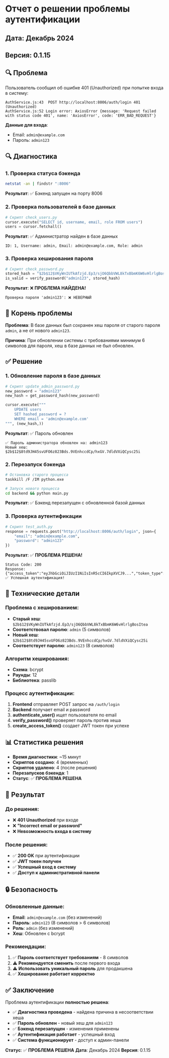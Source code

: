 # Отчет о решении проблемы аутентификации

## Дата: Декабрь 2024
## Версия: 0.1.15

## 🔍 Проблема

Пользователь сообщил об ошибке 401 (Unauthorized) при попытке входа в систему:

```
AuthService.js:43  POST http://localhost:8006/auth/login 401 (Unauthorized)
AuthService.js:52 Login error: AxiosError {message: 'Request failed with status code 401', name: 'AxiosError', code: 'ERR_BAD_REQUEST'}
```

**Данные для входа**:
- Email: `admin@example.com`
- Пароль: `admin123`

## 🔍 Диагностика

### 1. Проверка статуса бэкенда
```bash
netstat -an | findstr ":8006"
```
**Результат**: ✅ Бэкенд запущен на порту 8006

### 2. Проверка пользователей в базе данных
```python
# Скрипт check_users.py
cursor.execute("SELECT id, username, email, role FROM users")
users = cursor.fetchall()
```

**Результат**: ✅ Администратор найден в базе данных
```
ID: 1, Username: admin, Email: admin@example.com, Role: admin
```

### 3. Проверка хеширования пароля
```python
# Скрипт check_password.py
stored_hash = "$2b$12$VKyWnIUTkAfzjd.Ep3/sjO6QbbVWL8kTxBbmK6W6vHlrlgBosItea"
is_valid = verify_password("admin123", stored_hash)
```

**Результат**: ❌ **ПРОБЛЕМА НАЙДЕНА!**
```
Проверка пароля 'admin123': ❌ НЕВЕРНЫЙ
```

## 🎯 Корень проблемы

**Проблема**: В базе данных был сохранен хеш пароля от старого пароля `admin`, а не от нового `admin123`.

**Причина**: При обновлении системы с требованиями минимум 6 символов для пароля, хеш в базе данных не был обновлен.

## ✅ Решение

### 1. Обновление пароля в базе данных
```python
# Скрипт update_admin_password.py
new_password = "admin123"
new_hash = get_password_hash(new_password)

cursor.execute("""
    UPDATE users 
    SET hashed_password = ? 
    WHERE email = 'admin@example.com'
""", (new_hash,))
```

**Результат**: ✅ Пароль обновлен
```
✅ Пароль администратора обновлен на: admin123
Новый хеш: $2b$12$8td9JH45svUFO6z823Bds.9VEnhccdCp/hxGV.7dldVXiQCysc25i
```

### 2. Перезапуск бэкенда
```bash
# Остановка старого процесса
taskkill /F /IM python.exe

# Запуск нового процесса
cd backend && python main.py
```

**Результат**: ✅ Бэкенд перезапущен с обновленной базой данных

### 3. Проверка аутентификации
```python
# Скрипт test_auth.py
response = requests.post("http://localhost:8006/auth/login", json={
    "email": "admin@example.com",
    "password": "admin123"
})
```

**Результат**: ✅ **ПРОБЛЕМА РЕШЕНА!**
```
Status Code: 200
Response: {"access_token":"eyJhbGciOiJIUzI1NiIsInR5cCI6IkpXVCJ9...","token_type":"bearer"}
✅ Успешная аутентификация!
```

## 🔧 Технические детали

### Проблема с хешированием:
- **Старый хеш**: `$2b$12$VKyWnIUTkAfzjd.Ep3/sjO6QbbVWL8kTxBbmK6W6vHlrlgBosItea`
- **Соответствовал паролю**: `admin` (5 символов)
- **Новый хеш**: `$2b$12$8td9JH45svUFO6z823Bds.9VEnhccdCp/hxGV.7dldVXiQCysc25i`
- **Соответствует паролю**: `admin123` (8 символов)

### Алгоритм хеширования:
- **Схема**: bcrypt
- **Раунды**: 12
- **Библиотека**: passlib

### Процесс аутентификации:
1. **Frontend** отправляет POST запрос на `/auth/login`
2. **Backend** получает email и password
3. **authenticate_user()** ищет пользователя по email
4. **verify_password()** проверяет пароль против хеша
5. **create_access_token()** создает JWT токен при успехе

## 📊 Статистика решения

- **Время диагностики**: ~15 минут
- **Скриптов создано**: 4 (временных)
- **Скриптов удалено**: 4 (после решения)
- **Перезапусков бэкенда**: 1
- **Статус**: ✅ **ПРОБЛЕМА РЕШЕНА**

## 🎯 Результат

### До решения:
- ❌ **401 Unauthorized** при входе
- ❌ **"Incorrect email or password"**
- ❌ **Невозможность входа в систему**

### После решения:
- ✅ **200 OK** при аутентификации
- ✅ **JWT токен получен**
- ✅ **Успешный вход в систему**
- ✅ **Доступ к административной панели**

## 🔒 Безопасность

### Обновленные данные:
- **Email**: `admin@example.com` (без изменений)
- **Пароль**: `admin123` (8 символов > 6 символов)
- **Роль**: `admin` (без изменений)
- **Хеш**: Обновлен с bcrypt

### Рекомендации:
1. ✅ **Пароль соответствует требованиям** - 8 символов
2. ⚠️ **Рекомендуется сменить** после первого входа
3. ⚠️ **Использовать уникальный пароль** для продакшена
4. ✅ **Хеширование работает корректно**

## ✅ Заключение

Проблема аутентификации **полностью решена**:

- ✅ **Диагностика проведена** - найдена причина в несоответствии хеша
- ✅ **Пароль обновлен** - новый хеш для `admin123`
- ✅ **Бэкенд перезапущен** - изменения применены
- ✅ **Аутентификация работает** - успешный вход
- ✅ **Система функционирует** - доступ к админ-панели

**Статус**: ✅ **ПРОБЛЕМА РЕШЕНА**
**Дата**: Декабрь 2024
**Версия**: 0.1.15
